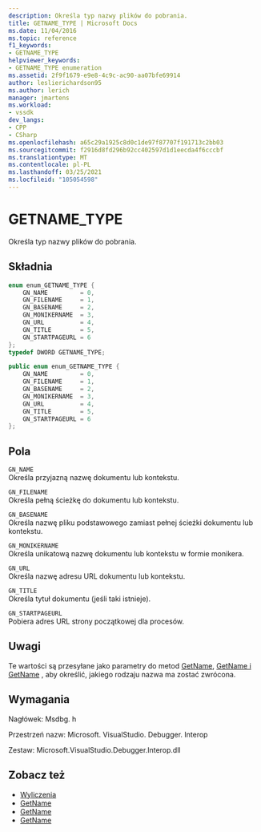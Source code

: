 ```yaml
---
description: Określa typ nazwy plików do pobrania.
title: GETNAME_TYPE | Microsoft Docs
ms.date: 11/04/2016
ms.topic: reference
f1_keywords:
- GETNAME_TYPE
helpviewer_keywords:
- GETNAME_TYPE enumeration
ms.assetid: 2f9f1679-e9e8-4c9c-ac90-aa07bfe69914
author: leslierichardson95
ms.author: lerich
manager: jmartens
ms.workload:
- vssdk
dev_langs:
- CPP
- CSharp
ms.openlocfilehash: a65c29a1925c8d0c1de97f87707f191713c2bb03
ms.sourcegitcommit: f2916d8fd296b92cc402597d1d1eecda4f6cccbf
ms.translationtype: MT
ms.contentlocale: pl-PL
ms.lasthandoff: 03/25/2021
ms.locfileid: "105054598"
---
```

# <a name="getname_type"></a>GETNAME_TYPE
Określa typ nazwy plików do pobrania.

## <a name="syntax"></a>Składnia

```cpp
enum enum_GETNAME_TYPE {
    GN_NAME         = 0,
    GN_FILENAME     = 1,
    GN_BASENAME     = 2,
    GN_MONIKERNAME  = 3,
    GN_URL          = 4,
    GN_TITLE        = 5,
    GN_STARTPAGEURL = 6
};
typedef DWORD GETNAME_TYPE;
```

```csharp
public enum enum_GETNAME_TYPE {
    GN_NAME         = 0,
    GN_FILENAME     = 1,
    GN_BASENAME     = 2,
    GN_MONIKERNAME  = 3,
    GN_URL          = 4,
    GN_TITLE        = 5,
    GN_STARTPAGEURL = 6
};
```

## <a name="fields"></a>Pola
`GN_NAME`\
Określa przyjazną nazwę dokumentu lub kontekstu.

`GN_FILENAME`\
Określa pełną ścieżkę do dokumentu lub kontekstu.

`GN_BASENAME`\
Określa nazwę pliku podstawowego zamiast pełnej ścieżki dokumentu lub kontekstu.

`GN_MONIKERNAME`\
Określa unikatową nazwę dokumentu lub kontekstu w formie monikera.

`GN_URL`\
Określa nazwę adresu URL dokumentu lub kontekstu.

`GN_TITLE`\
Określa tytuł dokumentu (jeśli taki istnieje).

`GN_STARTPAGEURL`\
Pobiera adres URL strony początkowej dla procesów.

## <a name="remarks"></a>Uwagi
Te wartości są przesyłane jako parametry do metod [GetName](../../../extensibility/debugger/reference/idebugdocument2-getname.md), [GetName i](../../../extensibility/debugger/reference/idebugdocumentcontext2-getname.md) [GetName](../../../extensibility/debugger/reference/idebugprocess2-getname.md) , aby określić, jakiego rodzaju nazwa ma zostać zwrócona.

## <a name="requirements"></a>Wymagania
Nagłówek: Msdbg. h

Przestrzeń nazw: Microsoft. VisualStudio. Debugger. Interop

Zestaw: Microsoft.VisualStudio.Debugger.Interop.dll

## <a name="see-also"></a>Zobacz też
- [Wyliczenia](../../../extensibility/debugger/reference/enumerations-visual-studio-debugging.md)
- [GetName](../../../extensibility/debugger/reference/idebugdocument2-getname.md)
- [GetName](../../../extensibility/debugger/reference/idebugdocumentcontext2-getname.md)
- [GetName](../../../extensibility/debugger/reference/idebugprocess2-getname.md)
